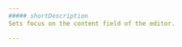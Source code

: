 ```yaml
---
##### shortDescription
Sets focus on the content field of the editor.

---
```

<!-- %fullDescription% -->

<!-- import * from 'api-reference\10 UI Components\dxTextEditor\3 Methods\focus().md' -->
